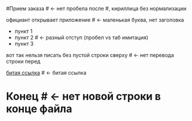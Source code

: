 #Прием заказа  # ← нет пробела после #, кириллица без нормализации

официант открывает приложение # ← маленькая буква, нет заголовка

- пункт 1
 - пункт 2  # ← разный отступ (пробел vs таб имитация)
  - пункт 3

вот так нельзя писать без пустой строки сверху # ← нет перевода строки перед

[битая ссылка](https://example.com/404-page) # ← битая ссылка

# Конец # ← нет новой строки в конце файла